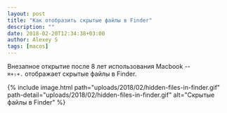 ```yaml
---
layout: post
title: "Как отобразить скрытые файлы в Finder"
description: ""
date: 2018-02-20T12:34:38+03:00
author: Alexey S
tags: [macos]
---
```

Внезапное открытие после 8 лет использования Macbook --  
`⌘+⇧+.` отображает скрытые файлы в Finder.

{% include image.html path="uploads/2018/02/hidden-files-in-finder.gif" path-detail="uploads/2018/02/hidden-files-in-finder.gif" alt="Скрытые файлы в Finder" %}